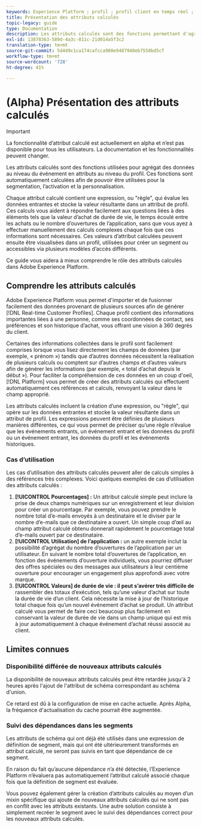 ```yaml
---
keywords: Experience Platform ; profil ; profil client en temps réel ; dépannage ; API
title: Présentation des attributs calculés
topic-legacy: guide
type: Documentation
description: Les attributs calculés sont des fonctions permettant d'agrégat des données au niveau du événement dans des attributs au niveau du profil. Ces fonctions sont automatiquement calculées afin de pouvoir être utilisées pour la segmentation, l’activation et la personnalisation.
exl-id: 13878363-589d-4a3c-811c-21d014a5f3c2
translation-type: tm+mt
source-git-commit: 5d449c1ca174cafcca988e9487940eb7550bd5cf
workflow-type: tm+mt
source-wordcount: '728'
ht-degree: 41%

---
```


# (Alpha) Présentation des attributs calculés

>[!IMPORTANT]
>
>La fonctionnalité d’attribut calculé est actuellement en alpha et n’est pas disponible pour tous les utilisateurs. La documentation et les fonctionnalités peuvent changer.

Les attributs calculés sont des fonctions utilisées pour agrégat des données au niveau du événement en attributs au niveau du profil. Ces fonctions sont automatiquement calculées afin de pouvoir être utilisées pour la segmentation, l’activation et la personnalisation.

Chaque attribut calculé contient une expression, ou &quot;règle&quot;, qui évalue les données entrantes et stocke la valeur résultante dans un attribut de profil. Ces calculs vous aident à répondre facilement aux questions liées à des éléments tels que la valeur d’achat de durée de vie, le temps écoulé entre les achats ou le nombre d’ouvertures de l’application, sans que vous ayez à effectuer manuellement des calculs complexes chaque fois que ces informations sont nécessaires. Ces valeurs d’attribut calculées peuvent ensuite être visualisées dans un profil, utilisées pour créer un segment ou accessibles via plusieurs modèles d’accès différents.

Ce guide vous aidera à mieux comprendre le rôle des attributs calculés dans Adobe Experience Platform.

## Comprendre les attributs calculés

Adobe Experience Platform vous permet d&#39;importer et de fusionner facilement des données provenant de plusieurs sources afin de générer [!DNL Real-time Customer Profiles]. Chaque profil contient des informations importantes liées à une personne, comme ses coordonnées de contact, ses préférences et son historique d’achat, vous offrant une vision à 360 degrés du client.

Certaines des informations collectées dans le profil sont facilement comprises lorsque vous lisez directement les champs de données (par exemple, « prénom ») tandis que d’autres données nécessitent la réalisation de plusieurs calculs ou comptent sur d’autres champs et d’autres valeurs afin de générer les informations (par exemple, « total d’achat depuis le début »). Pour faciliter la compréhension de ces données en un coup d&#39;oeil, [!DNL Platform] vous permet de créer des attributs calculés qui effectuent automatiquement ces références et calculs, renvoyant la valeur dans le champ approprié.

Les attributs calculés incluent la création d’une expression, ou &quot;règle&quot;, qui opère sur les données entrantes et stocke la valeur résultante dans un attribut de profil. Les expressions peuvent être définies de plusieurs manières différentes, ce qui vous permet de préciser qu’une règle n’évalue que les événements entrants, un événement entrant et les données du profil ou un événement entrant, les données du profil et les événements historiques.

### Cas d’utilisation

Les cas d’utilisation des attributs calculés peuvent aller de calculs simples à des références très complexes. Voici quelques exemples de cas d’utilisation des attributs calculés :

1. **[!UICONTROL Pourcentages] :** Un attribut calculé simple peut inclure la prise de deux champs numériques sur un enregistrement et leur division pour créer un pourcentage. Par exemple, vous pouvez prendre le nombre total d’e-mails envoyés à un destinataire et le diviser par le nombre d’e-mails que ce destinataire a ouvert. Un simple coup d’œil au champ attribut calculé obtenu donnerait rapidement le pourcentage total d’e-mails ouvert par ce destinataire.
1. **[!UICONTROL Utilisation] de l’application :** un autre exemple inclut la possibilité d’agrégat du nombre d’ouvertures de l’application par un utilisateur. En suivant le nombre total d’ouvertures de l’application, en fonction des événements d’ouverture individuels, vous pourriez diffuser des offres spéciales ou des messages aux utilisateurs à leur centième ouverture pour encourager un engagement plus approfondi avec votre marque.
1. **[!UICONTROL Valeurs] de durée de vie : il peut s’avérer très difficile de** rassembler des totaux d’exécution, tels qu’une valeur d’achat sur toute la durée de vie d’un client. Cela nécessite la mise à jour de l’historique total chaque fois qu’un nouvel événement d’achat se produit. Un attribut calculé vous permet de faire ceci beaucoup plus facilement en conservant la valeur de durée de vie dans un champ unique qui est mis à jour automatiquement à chaque événement d’achat réussi associé au client.

## Limites connues

### Disponibilité différée de nouveaux attributs calculés

La disponibilité de nouveaux attributs calculés peut être retardée jusqu&#39;à 2 heures après l&#39;ajout de l&#39;attribut de schéma correspondant au schéma d&#39;union.

Ce retard est dû à la configuration de mise en cache actuelle. Après Alpha, la fréquence d&#39;actualisation du cache pourrait être augmentée.

### Suivi des dépendances dans les segments

Les attributs de schéma qui ont déjà été utilisés dans une expression de définition de segment, mais qui ont été ultérieurement transformés en attribut calculé, ne seront pas suivis en tant que dépendance de ce segment.

En raison du fait qu’aucune dépendance n’a été détectée, l’Experience Platform n’évaluera pas automatiquement l’attribut calculé associé chaque fois que la définition de segment est évaluée.

Vous pouvez également gérer la création d’attributs calculés au moyen d’un mixin spécifique qui ajoute de nouveaux attributs calculés qui ne sont pas en conflit avec les attributs existants. Une autre solution consiste à simplement recréer le segment avec le suivi des dépendances correct pour les nouveaux attributs calculés.

